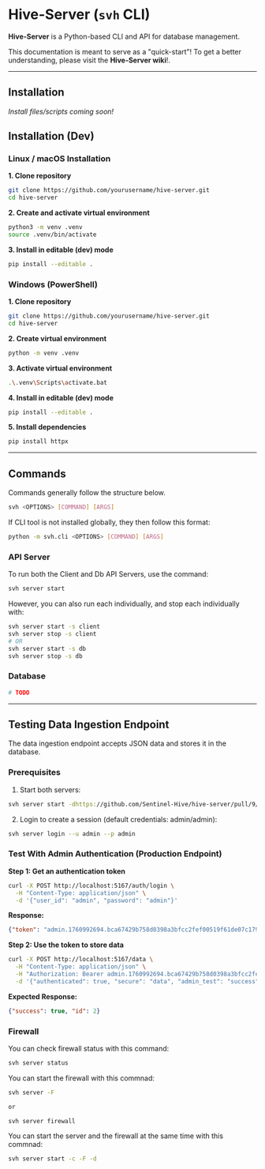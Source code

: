 # Hive-Server (`svh` CLI)

**Hive-Server** is a Python-based CLI and API for database management.

This documentation is meant to serve as a "quick-start"! To get a better understanding, please visit the **Hive-Server wiki**!.

---

## Installation
*Install files/scripts coming soon!*

## Installation (Dev)

### Linux / macOS Installation

**1. Clone repository**
```bash
git clone https://github.com/yourusername/hive-server.git
cd hive-server
```

**2. Create and activate virtual environment**
```bash
python3 -m venv .venv
source .venv/bin/activate
```

**3. Install in editable (dev) mode**
```bash
pip install --editable .
```
### Windows (PowerShell)

**1. Clone repository**
```bash
git clone https://github.com/yourusername/hive-server.git
cd hive-server
```

**2. Create virtual environment**
```bash
python -m venv .venv
```

**3. Activate virtual environment**
```bash
.\.venv\Scripts\activate.bat
```

**4. Install in editable (dev) mode**
```bash
pip install --editable .
```

**5. Install dependencies**
```bash
pip install httpx
```

---

## Commands
Commands generally follow the structure below.
```bash
svh <OPTIONS> [COMMAND] [ARGS]
```

If CLI tool is not installed globally, they then follow this format:
```bash
python -m svh.cli <OPTIONS> [COMMAND] [ARGS]
```

### API Server
To run both the Client and Db API Servers, use the command:
```bash
svh server start
```

However, you can also run each individually, and stop each individually with:
```bash
svh server start -s client
svh server stop -s client
# OR
svh server start -s db
svh server stop -s db
```

### Database

```bash
# TODO
```

---

## Testing Data Ingestion Endpoint

The data ingestion endpoint accepts JSON data and stores it in the database.

### Prerequisites
1. Start both servers:
```bash
svh server start -dhttps://github.com/Sentinel-Hive/hive-server/pull/9/conflict?name=src%252Fsvh%252Fcommands%252Fserver%252Fclient_api%252Fmain.py&ancestor_oid=0a8d2b553cdf4bf11042cdaeef9177fa7274ffab&base_oid=e7c3cf257506fcdee5168a9fb0f6d000336b41f5&head_oid=42f935e35a729a8237db3ecf92190ee5d71a46c8
```

2. Login to create a session (default credentials: admin/admin):
```bash
svh server login --u admin --p admin
```

### Test With Admin Authentication (Production Endpoint)

**Step 1: Get an authentication token**
```bash
curl -X POST http://localhost:5167/auth/login \
  -H "Content-Type: application/json" \
  -d '{"user_id": "admin", "password": "admin"}'
```

**Response:**
```json
{"token": "admin.1760992694.bca67429b758d0398a3bfcc2fef00519f61de07c179021176c500011d1008f47"}
```

**Step 2: Use the token to store data**
```bash
curl -X POST http://localhost:5167/data \
  -H "Content-Type: application/json" \
  -H "Authorization: Bearer admin.1760992694.bca67429b758d0398a3bfcc2fef00519f61de07c179021176c500011d1008f47" \
  -d '{"authenticated": true, "secure": "data", "admin_test": "success"}'
```

**Expected Response:**
```json
{"success": true, "id": 2}
```

### Firewall
You can check firewall status with this command:
```bash
svh server status
```
You can start the firewall with this commnad: 
```bash
svh server -F

or

svh server firewall
```
You can start the server and the firewall at the same time with this commnad:
```bash
svh server start -c -F -d
```
